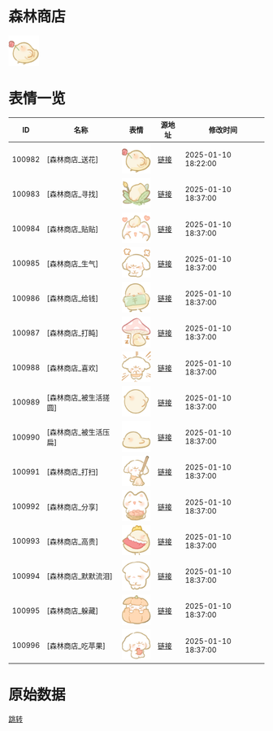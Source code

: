 # 森林商店

<img src="./cover.png" height="60" alt="cover" />

# 表情一览

|ID|名称|表情|源地址|修改时间|
|----|----|----|----|----|
|100982|[森林商店_送花]|<img src="./pic/100982_%5B森林商店_送花%5D.png" height="60" alt="送花"/>|[链接](https://i0.hdslb.com/bfs/garb/9791cc136f6d935e899f621f7456d2dfbb9df7f1.png)|2025-01-10 18:22:00|
|100983|[森林商店_寻找]|<img src="./pic/100983_%5B森林商店_寻找%5D.png" height="60" alt="寻找"/>|[链接](https://i0.hdslb.com/bfs/garb/a8603b05a758a3c8a03eb45e26f3b7fc3a93fc83.png)|2025-01-10 18:37:00|
|100984|[森林商店_贴贴]|<img src="./pic/100984_%5B森林商店_贴贴%5D.png" height="60" alt="贴贴"/>|[链接](https://i0.hdslb.com/bfs/garb/b09a67564265d367da61f048971dcd223f89b4af.png)|2025-01-10 18:37:00|
|100985|[森林商店_生气]|<img src="./pic/100985_%5B森林商店_生气%5D.png" height="60" alt="生气"/>|[链接](https://i0.hdslb.com/bfs/garb/8293ccc6bde4384788aecfb9cd47ac95bf1abe89.png)|2025-01-10 18:37:00|
|100986|[森林商店_给钱]|<img src="./pic/100986_%5B森林商店_给钱%5D.png" height="60" alt="给钱"/>|[链接](https://i0.hdslb.com/bfs/garb/017432883a33c21a3e62f55ded0dd0e4f55c44f0.png)|2025-01-10 18:37:00|
|100987|[森林商店_打盹]|<img src="./pic/100987_%5B森林商店_打盹%5D.png" height="60" alt="打盹"/>|[链接](https://i0.hdslb.com/bfs/garb/1cd1c1ffee36fefa9d842088e05d11d7fbf04f25.png)|2025-01-10 18:37:00|
|100988|[森林商店_喜欢]|<img src="./pic/100988_%5B森林商店_喜欢%5D.png" height="60" alt="喜欢"/>|[链接](https://i0.hdslb.com/bfs/garb/874931ba74d90973716fccd90e1ea2be1686b9cc.png)|2025-01-10 18:37:00|
|100989|[森林商店_被生活搓圆]|<img src="./pic/100989_%5B森林商店_被生活搓圆%5D.png" height="60" alt="被生活搓圆"/>|[链接](https://i0.hdslb.com/bfs/garb/197de082ae310da7d24b74a600545199b32f9247.png)|2025-01-10 18:37:00|
|100990|[森林商店_被生活压扁]|<img src="./pic/100990_%5B森林商店_被生活压扁%5D.png" height="60" alt="被生活压扁"/>|[链接](https://i0.hdslb.com/bfs/garb/e3b1ee050011de8bd1fa9006e8c2d94acf7a7eea.png)|2025-01-10 18:37:00|
|100991|[森林商店_打扫]|<img src="./pic/100991_%5B森林商店_打扫%5D.png" height="60" alt="打扫"/>|[链接](https://i0.hdslb.com/bfs/garb/db6af633770ba385c228d5c7a62efff0873e4bef.png)|2025-01-10 18:37:00|
|100992|[森林商店_分享]|<img src="./pic/100992_%5B森林商店_分享%5D.png" height="60" alt="分享"/>|[链接](https://i0.hdslb.com/bfs/garb/db2ebdd607d46f22af8a5ece609d2501288006ce.png)|2025-01-10 18:37:00|
|100993|[森林商店_高贵]|<img src="./pic/100993_%5B森林商店_高贵%5D.png" height="60" alt="高贵"/>|[链接](https://i0.hdslb.com/bfs/garb/259e0215db8ab93537cacde9a5512ce8e6115749.png)|2025-01-10 18:37:00|
|100994|[森林商店_默默流泪]|<img src="./pic/100994_%5B森林商店_默默流泪%5D.png" height="60" alt="默默流泪"/>|[链接](https://i0.hdslb.com/bfs/garb/51abb5ba500f67eb116619a569387d52a8643b52.png)|2025-01-10 18:37:00|
|100995|[森林商店_躲藏]|<img src="./pic/100995_%5B森林商店_躲藏%5D.png" height="60" alt="躲藏"/>|[链接](https://i0.hdslb.com/bfs/garb/d09f1230f8a35c0929f612f4bfc9bbf51d289ef1.png)|2025-01-10 18:37:00|
|100996|[森林商店_吃苹果]|<img src="./pic/100996_%5B森林商店_吃苹果%5D.png" height="60" alt="吃苹果"/>|[链接](https://i0.hdslb.com/bfs/garb/2cbfd7a9f8046d273127f038b754ba569b789cd0.png)|2025-01-10 18:37:00|

# 原始数据

[跳转](./raw.json)

